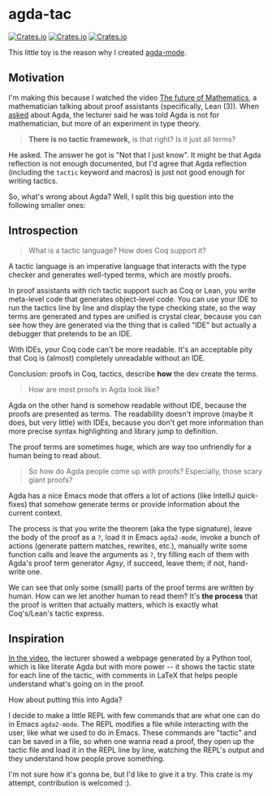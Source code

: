 # agda-tac

[![Crates.io](https://img.shields.io/crates/d/agda-tac.svg)][crates]
[![Crates.io](https://img.shields.io/crates/v/agda-tac.svg)][lib-rs]
[![Crates.io](https://img.shields.io/crates/l/agda-tac.svg)][crates]

 [crates]: https://crates.io/crates/agda-tac
 [lib-rs]: https://lib.rs/agda-tac

This little toy is the reason why I created [agda-mode](https://lib.rs/agda-mode).

## Motivation

I'm making this because I watched the video [The future of Mathematics][tfom],
a mathematician talking about proof assistants (specifically, Lean (3)).
When [asked][tfom-t] about Agda, the lecturer said he was told Agda is not for
mathematician, but more of an experiment in type theory.

> **There is no tactic framework,** is that right?
> Is it just all terms?

He asked. The answer he got is "Not that I just know".
It might be that Agda reflection is not enough documented,
but I'd agree that Agda reflection (including the `tactic` keyword and macros)
is just not good enough for writing tactics.

So, what's wrong about Agda?
Well, I split this big question into the following smaller ones:

 [tfom]: https://youtu.be/Dp-mQ3HxgDE
 [tfom-t]: https://youtu.be/Dp-mQ3HxgDE?t=3925
 [tfom-c]: https://youtu.be/Dp-mQ3HxgDE?t=1932

## Introspection

> What is a tactic language? How does Coq support it?

A tactic language is an imperative language that interacts with the type
checker and generates well-typed terms, which are mostly proofs.

In proof assistants with rich tactic support such as Coq or Lean,
you write meta-level code that generates object-level code.
You can use your IDE to run the tactics line by line
and display the type checking state,
so the way terms are generated and types are unified is crystal clear,
because you can see how they are generated via the thing that is called "IDE"
but actually a debugger that pretends to be an IDE.

With IDEs, your Coq code can't be more readable.
It's an acceptable pity that Coq is (almost)
completely unreadable without an IDE.

Conclusion: proofs in Coq, tactics, describe **how** the dev create the terms.

> How are most proofs in Agda look like?

Agda on the other hand is somehow readable without IDE,
because the proofs are presented as terms.
The readability doesn't improve (maybe it does, but very little) with IDEs,
because you don't get more information than more precise syntax highlighting
and library jump to definition.

The proof terms are sometimes huge, which are way too unfriendly
for a human being to read about.

> So how do Agda people come up with proofs?
> Especially, those scary giant proofs?

Agda has a nice Emacs mode that offers a lot of actions
(like IntelliJ quick-fixes) that somehow generate terms or provide information
about the current context.

The process is that you write the theorem (aka the type signature),
leave the body of the proof as a `?`, load it in Emacs `agda2-mode`,
invoke a bunch of actions (generate pattern matches, rewrites, etc.),
manually write some function calls and leave the arguments as `?`,
try filling each of them with Agda's proof term generator *Agsy*,
if succeed, leave them; if not, hand-write one.

We can see that only some (small) parts of the proof terms are written by human.
How can we let another human to read them?
It's **the process** that the proof is written that actually matters,
which is exactly what Coq's/Lean's tactic express.

## Inspiration

[In the video][tfom-c], the lecturer showed a webpage generated by a Python tool,
which is like literate Agda but with more power -- it shows the tactic state
for each line of the tactic, with comments in LaTeX that helps people understand
what's going on in the proof.

How about putting this into Agda?

I decide to make a little REPL with few commands that are what one
can do in Emacs `agda2-mode`.
The REPL modifies a file while interacting with the user,
like what we used to do in Emacs.
These commands are "tactic" and can be saved in a file, so when one wanna read
a proof, they open up the tactic file and load it in the REPL line by line,
watching the REPL's output and they understand how people prove something.

I'm not sure how it's gonna be, but I'd like to give it a try.
This crate is my attempt, contribution is welcomed :).
